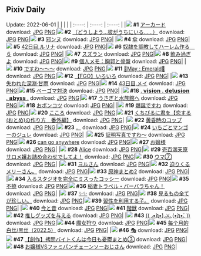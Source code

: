 ## Pixiv Daily
Update: 2022-06-01
|      |      |      |
| :----: | :----: | :----: |
|![](https://pixiv.microyu.workers.dev/c/240x480/img-master/img/2022/05/30/00/00/15/98699772_p0_master1200.jpg) **#1** [アーカード](https://www.pixiv.net/artworks/98699772) download: [JPG](https://pixiv.microyu.workers.dev/img-original/img/2022/05/30/00/00/15/98699772_p0.jpg) [PNG](https://pixiv.microyu.workers.dev/img-original/img/2022/05/30/00/00/15/98699772_p0.png)|![](https://pixiv.microyu.workers.dev/c/240x480/img-master/img/2022/05/30/08/07/29/98706219_p0_master1200.jpg) **#2** [（どうしよう…彼がうちにいる……）](https://www.pixiv.net/artworks/98706219) download: [JPG](https://pixiv.microyu.workers.dev/img-original/img/2022/05/30/08/07/29/98706219_p0.jpg) [PNG](https://pixiv.microyu.workers.dev/img-original/img/2022/05/30/08/07/29/98706219_p0.png)|![](https://pixiv.microyu.workers.dev/c/240x480/img-master/img/2022/05/30/00/00/10/98699730_p0_master1200.jpg) **#3** [邪ンヌ](https://www.pixiv.net/artworks/98699730) download: [JPG](https://pixiv.microyu.workers.dev/img-original/img/2022/05/30/00/00/10/98699730_p0.jpg) [PNG](https://pixiv.microyu.workers.dev/img-original/img/2022/05/30/00/00/10/98699730_p0.png)|
|![](https://pixiv.microyu.workers.dev/c/240x480/img-master/img/2022/05/30/17/59/40/98712663_p0_master1200.jpg) **#4** [傘](https://www.pixiv.net/artworks/98712663) download: [JPG](https://pixiv.microyu.workers.dev/img-original/img/2022/05/30/17/59/40/98712663_p0.jpg) [PNG](https://pixiv.microyu.workers.dev/img-original/img/2022/05/30/17/59/40/98712663_p0.png)|![](https://pixiv.microyu.workers.dev/c/240x480/img-master/img/2022/05/30/00/00/11/98699737_p0_master1200.jpg) **#5** [42日目,ルリナ](https://www.pixiv.net/artworks/98699737) download: [JPG](https://pixiv.microyu.workers.dev/img-original/img/2022/05/30/00/00/11/98699737_p0.jpg) [PNG](https://pixiv.microyu.workers.dev/img-original/img/2022/05/30/00/00/11/98699737_p0.png)|![](https://pixiv.microyu.workers.dev/c/240x480/img-master/img/2022/05/30/00/30/04/98700937_p0_master1200.jpg) **#6** [奴隷を調教してハーレム作る　６](https://www.pixiv.net/artworks/98700937) download: [JPG](https://pixiv.microyu.workers.dev/img-original/img/2022/05/30/00/30/04/98700937_p0.jpg) [PNG](https://pixiv.microyu.workers.dev/img-original/img/2022/05/30/00/30/04/98700937_p0.png)|
|![](https://pixiv.microyu.workers.dev/c/240x480/img-master/img/2022/05/30/01/08/05/98701929_p0_master1200.jpg) **#7** [スズラン](https://www.pixiv.net/artworks/98701929) download: [JPG](https://pixiv.microyu.workers.dev/img-original/img/2022/05/30/01/08/05/98701929_p0.jpg) [PNG](https://pixiv.microyu.workers.dev/img-original/img/2022/05/30/01/08/05/98701929_p0.png)|![](https://pixiv.microyu.workers.dev/c/240x480/img-master/img/2022/05/30/02/30/12/98703383_p0_master1200.jpg) **#8** [飲み過ぎよ](https://www.pixiv.net/artworks/98703383) download: [JPG](https://pixiv.microyu.workers.dev/img-original/img/2022/05/30/02/30/12/98703383_p0.jpg) [PNG](https://pixiv.microyu.workers.dev/img-original/img/2022/05/30/02/30/12/98703383_p0.png)|![](https://pixiv.microyu.workers.dev/c/240x480/img-master/img/2022/05/31/09/00/01/98727555_p0_master1200.jpg) **#9** [個人メモ：胸郭と骨盤](https://www.pixiv.net/artworks/98727555) download: [JPG](https://pixiv.microyu.workers.dev/img-original/img/2022/05/31/09/00/01/98727555_p0.jpg) [PNG](https://pixiv.microyu.workers.dev/img-original/img/2022/05/31/09/00/01/98727555_p0.png)|
|![](https://pixiv.microyu.workers.dev/c/240x480/img-master/img/2022/05/30/00/00/37/98699861_p0_master1200.jpg) **#10** [ですわ～～～](https://www.pixiv.net/artworks/98699861) download: [JPG](https://pixiv.microyu.workers.dev/img-original/img/2022/05/30/00/00/37/98699861_p0.jpg) [PNG](https://pixiv.microyu.workers.dev/img-original/img/2022/05/30/00/00/37/98699861_p0.png)|![](https://pixiv.microyu.workers.dev/c/240x480/img-master/img/2022/05/31/00/34/58/98722302_p0_master1200.jpg) **#11** [🍃May : Emerald🍃](https://www.pixiv.net/artworks/98722302) download: [JPG](https://pixiv.microyu.workers.dev/img-original/img/2022/05/31/00/34/58/98722302_p0.jpg) [PNG](https://pixiv.microyu.workers.dev/img-original/img/2022/05/31/00/34/58/98722302_p0.png)|![](https://pixiv.microyu.workers.dev/c/240x480/img-master/img/2022/05/31/00/07/25/98721648_p0_master1200.jpg) **#12** [【FGO】いろいろ](https://www.pixiv.net/artworks/98721648) download: [JPG](https://pixiv.microyu.workers.dev/img-original/img/2022/05/31/00/07/25/98721648_p0.jpg) [PNG](https://pixiv.microyu.workers.dev/img-original/img/2022/05/31/00/07/25/98721648_p0.png)|
|![](https://pixiv.microyu.workers.dev/c/240x480/img-master/img/2022/05/31/16/00/35/98732076_p0_master1200.jpg) **#13** [失われた深淵·甘雨](https://www.pixiv.net/artworks/98732076) download: [JPG](https://pixiv.microyu.workers.dev/img-original/img/2022/05/31/16/00/35/98732076_p0.jpg) [PNG](https://pixiv.microyu.workers.dev/img-original/img/2022/05/31/16/00/35/98732076_p0.png)|![](https://pixiv.microyu.workers.dev/c/240x480/img-master/img/2022/05/31/00/00/11/98721286_p0_master1200.jpg) **#14** [43日目,メイ](https://www.pixiv.net/artworks/98721286) download: [JPG](https://pixiv.microyu.workers.dev/img-original/img/2022/05/31/00/00/11/98721286_p0.jpg) [PNG](https://pixiv.microyu.workers.dev/img-original/img/2022/05/31/00/00/11/98721286_p0.png)|![](https://pixiv.microyu.workers.dev/c/240x480/img-master/img/2022/05/31/06/00/02/98726067_p0_master1200.jpg) **#15** [ベーゴマ対決](https://www.pixiv.net/artworks/98726067) download: [JPG](https://pixiv.microyu.workers.dev/img-original/img/2022/05/31/06/00/02/98726067_p0.jpg) [PNG](https://pixiv.microyu.workers.dev/img-original/img/2022/05/31/06/00/02/98726067_p0.png)|
|![](https://pixiv.microyu.workers.dev/c/240x480/img-master/img/2022/05/30/19/02/27/98713775_p0_master1200.jpg) **#16** [. 𝘃𝗶𝘀𝗶𝗼𝗻 . 𝗱𝗲𝗹𝘂𝘀𝗶𝗼𝗻 . 𝗮𝗯𝘆𝘀𝘀 .](https://www.pixiv.net/artworks/98713775) download: [JPG](https://pixiv.microyu.workers.dev/img-original/img/2022/05/30/19/02/27/98713775_p0.jpg) [PNG](https://pixiv.microyu.workers.dev/img-original/img/2022/05/30/19/02/27/98713775_p0.png)|![](https://pixiv.microyu.workers.dev/c/240x480/img-master/img/2022/05/30/21/19/07/98716810_p0_master1200.jpg) **#17** [うさぎと水族館へ](https://www.pixiv.net/artworks/98716810) download: [JPG](https://pixiv.microyu.workers.dev/img-original/img/2022/05/30/21/19/07/98716810_p0.jpg) [PNG](https://pixiv.microyu.workers.dev/img-original/img/2022/05/30/21/19/07/98716810_p0.png)|![](https://pixiv.microyu.workers.dev/c/240x480/img-master/img/2022/05/30/19/33/12/98714386_p0_master1200.jpg) **#18** [おポンコツ](https://www.pixiv.net/artworks/98714386) download: [JPG](https://pixiv.microyu.workers.dev/img-original/img/2022/05/30/19/33/12/98714386_p0.jpg) [PNG](https://pixiv.microyu.workers.dev/img-original/img/2022/05/30/19/33/12/98714386_p0.png)|
|![](https://pixiv.microyu.workers.dev/c/240x480/img-master/img/2022/05/31/21/00/01/98737455_p0_master1200.jpg) **#19** [爆誕ですわ](https://www.pixiv.net/artworks/98737455) download: [JPG](https://pixiv.microyu.workers.dev/img-original/img/2022/05/31/21/00/01/98737455_p0.jpg) [PNG](https://pixiv.microyu.workers.dev/img-original/img/2022/05/31/21/00/01/98737455_p0.png)|![](https://pixiv.microyu.workers.dev/c/240x480/img-master/img/2022/05/30/22/22/09/98718512_p0_master1200.jpg) **#20** [こころ](https://www.pixiv.net/artworks/98718512) download: [JPG](https://pixiv.microyu.workers.dev/img-original/img/2022/05/30/22/22/09/98718512_p0.jpg) [PNG](https://pixiv.microyu.workers.dev/img-original/img/2022/05/30/22/22/09/98718512_p0.png)|![](https://pixiv.microyu.workers.dev/c/240x480/img-master/img/2022/05/30/12/00/06/98708346_p0_master1200.jpg) **#21** [くちびるに君を【恋する(おとめ)の作り方　番外編】](https://www.pixiv.net/artworks/98708346) download: [JPG](https://pixiv.microyu.workers.dev/img-original/img/2022/05/30/12/00/06/98708346_p0.jpg) [PNG](https://pixiv.microyu.workers.dev/img-original/img/2022/05/30/12/00/06/98708346_p0.png)|
|![](https://pixiv.microyu.workers.dev/c/240x480/img-master/img/2022/05/31/20/30/01/98736784_p0_master1200.jpg) **#22** [黄昏時のコップ](https://www.pixiv.net/artworks/98736784) download: [JPG](https://pixiv.microyu.workers.dev/img-original/img/2022/05/31/20/30/01/98736784_p0.jpg) [PNG](https://pixiv.microyu.workers.dev/img-original/img/2022/05/31/20/30/01/98736784_p0.png)|![](https://pixiv.microyu.workers.dev/c/240x480/img-master/img/2022/05/31/12/01/07/98721790_p0_master1200.jpg) **#23** [．](https://www.pixiv.net/artworks/98721790) download: [JPG](https://pixiv.microyu.workers.dev/img-original/img/2022/05/31/12/01/07/98721790_p0.jpg) [PNG](https://pixiv.microyu.workers.dev/img-original/img/2022/05/31/12/01/07/98721790_p0.png)|![](https://pixiv.microyu.workers.dev/c/240x480/img-master/img/2022/05/30/20/30/01/98715595_p0_master1200.jpg) **#24** [いちごとマンゴーのジュレ](https://www.pixiv.net/artworks/98715595) download: [JPG](https://pixiv.microyu.workers.dev/img-original/img/2022/05/30/20/30/01/98715595_p0.jpg) [PNG](https://pixiv.microyu.workers.dev/img-original/img/2022/05/30/20/30/01/98715595_p0.png)|
|![](https://pixiv.microyu.workers.dev/c/240x480/img-master/img/2022/05/30/19/57/05/98714825_p0_master1200.jpg) **#25** [証明写真ですわ〜](https://www.pixiv.net/artworks/98714825) download: [JPG](https://pixiv.microyu.workers.dev/img-original/img/2022/05/30/19/57/05/98714825_p0.jpg) [PNG](https://pixiv.microyu.workers.dev/img-original/img/2022/05/30/19/57/05/98714825_p0.png)|![](https://pixiv.microyu.workers.dev/c/240x480/img-master/img/2022/05/31/00/00/04/98721234_p0_master1200.jpg) **#26** [can go anywhere](https://www.pixiv.net/artworks/98721234) download: [JPG](https://pixiv.microyu.workers.dev/img-original/img/2022/05/31/00/00/04/98721234_p0.jpg) [PNG](https://pixiv.microyu.workers.dev/img-original/img/2022/05/31/00/00/04/98721234_p0.png)|![](https://pixiv.microyu.workers.dev/c/240x480/img-master/img/2022/05/30/00/00/15/98699768_p0_master1200.jpg) **#27** [お嬢様](https://www.pixiv.net/artworks/98699768) download: [JPG](https://pixiv.microyu.workers.dev/img-original/img/2022/05/30/00/00/15/98699768_p0.jpg) [PNG](https://pixiv.microyu.workers.dev/img-original/img/2022/05/30/00/00/15/98699768_p0.png)|
|![](https://pixiv.microyu.workers.dev/c/240x480/img-master/img/2022/05/31/17/50/05/98733553_p0_master1200.jpg) **#28** [Alice](https://www.pixiv.net/artworks/98733553) download: [JPG](https://pixiv.microyu.workers.dev/img-original/img/2022/05/31/17/50/05/98733553_p0.jpg) [PNG](https://pixiv.microyu.workers.dev/img-original/img/2022/05/31/17/50/05/98733553_p0.png)|![](https://pixiv.microyu.workers.dev/c/240x480/img-master/img/2022/05/30/01/36/20/98702489_p0_master1200.jpg) **#29** [壱百満天原サロメ嬢お詰め合わせでしてよ！](https://www.pixiv.net/artworks/98702489) download: [JPG](https://pixiv.microyu.workers.dev/img-original/img/2022/05/30/01/36/20/98702489_p0.jpg) [PNG](https://pixiv.microyu.workers.dev/img-original/img/2022/05/30/01/36/20/98702489_p0.png)|![](https://pixiv.microyu.workers.dev/c/240x480/img-master/img/2022/05/30/00/09/47/98700244_p0_master1200.jpg) **#30** [ウマ⑦](https://www.pixiv.net/artworks/98700244) download: [JPG](https://pixiv.microyu.workers.dev/img-original/img/2022/05/30/00/09/47/98700244_p0.jpg) [PNG](https://pixiv.microyu.workers.dev/img-original/img/2022/05/30/00/09/47/98700244_p0.png)|
|![](https://pixiv.microyu.workers.dev/c/240x480/img-master/img/2022/05/30/00/20/35/98700619_p0_master1200.jpg) **#31** [ヨルさん](https://www.pixiv.net/artworks/98700619) download: [JPG](https://pixiv.microyu.workers.dev/img-original/img/2022/05/30/00/20/35/98700619_p0.jpg) [PNG](https://pixiv.microyu.workers.dev/img-original/img/2022/05/30/00/20/35/98700619_p0.png)|![](https://pixiv.microyu.workers.dev/c/240x480/img-master/img/2022/05/30/03/05/38/98703610_p0_master1200.jpg) **#32** [迫りくるメリーさん。](https://www.pixiv.net/artworks/98703610) download: [JPG](https://pixiv.microyu.workers.dev/img-original/img/2022/05/30/03/05/38/98703610_p0.jpg) [PNG](https://pixiv.microyu.workers.dev/img-original/img/2022/05/30/03/05/38/98703610_p0.png)|![](https://pixiv.microyu.workers.dev/c/240x480/img-master/img/2022/05/31/01/30/01/98723352_p0_master1200.jpg) **#33** [原神まとめ2](https://www.pixiv.net/artworks/98723352) download: [JPG](https://pixiv.microyu.workers.dev/img-original/img/2022/05/31/01/30/01/98723352_p0.jpg) [PNG](https://pixiv.microyu.workers.dev/img-original/img/2022/05/31/01/30/01/98723352_p0.png)|
|![](https://pixiv.microyu.workers.dev/c/240x480/img-master/img/2022/05/30/12/48/38/98708916_p0_master1200.jpg) **#34** [入るスタジオを完全にミスったコッシー](https://www.pixiv.net/artworks/98708916) download: [JPG](https://pixiv.microyu.workers.dev/img-original/img/2022/05/30/12/48/38/98708916_p0.jpg) [PNG](https://pixiv.microyu.workers.dev/img-original/img/2022/05/30/12/48/38/98708916_p0.png)|![](https://pixiv.microyu.workers.dev/c/240x480/img-master/img/2022/05/30/18/03/38/98712775_p0_master1200.jpg) **#35** [不撓](https://www.pixiv.net/artworks/98712775) download: [JPG](https://pixiv.microyu.workers.dev/img-original/img/2022/05/30/18/03/38/98712775_p0.jpg) [PNG](https://pixiv.microyu.workers.dev/img-original/img/2022/05/30/18/03/38/98712775_p0.png)|![](https://pixiv.microyu.workers.dev/c/240x480/img-master/img/2022/05/30/21/27/28/98717034_p0_master1200.jpg) **#36** [稲妻トラベル・バーバラちゃん！](https://www.pixiv.net/artworks/98717034) download: [JPG](https://pixiv.microyu.workers.dev/img-original/img/2022/05/30/21/27/28/98717034_p0.jpg) [PNG](https://pixiv.microyu.workers.dev/img-original/img/2022/05/30/21/27/28/98717034_p0.png)|
|![](https://pixiv.microyu.workers.dev/c/240x480/img-master/img/2022/05/31/00/00/03/98721232_p0_master1200.jpg) **#37** [✨✨](https://www.pixiv.net/artworks/98721232) download: [JPG](https://pixiv.microyu.workers.dev/img-original/img/2022/05/31/00/00/03/98721232_p0.jpg) [PNG](https://pixiv.microyu.workers.dev/img-original/img/2022/05/31/00/00/03/98721232_p0.png)|![](https://pixiv.microyu.workers.dev/c/240x480/img-master/img/2022/05/31/12/10/42/98729406_p0_master1200.jpg) **#38** [見るもの全てが珍しい。](https://www.pixiv.net/artworks/98729406) download: [JPG](https://pixiv.microyu.workers.dev/img-original/img/2022/05/31/12/10/42/98729406_p0.jpg) [PNG](https://pixiv.microyu.workers.dev/img-original/img/2022/05/31/12/10/42/98729406_p0.png)|![](https://pixiv.microyu.workers.dev/c/240x480/img-master/img/2022/05/30/13/24/19/98708902_p0_master1200.jpg) **#39** [習性を利用する子。](https://www.pixiv.net/artworks/98708902) download: [JPG](https://pixiv.microyu.workers.dev/img-original/img/2022/05/30/13/24/19/98708902_p0.jpg) [PNG](https://pixiv.microyu.workers.dev/img-original/img/2022/05/30/13/24/19/98708902_p0.png)|
|![](https://pixiv.microyu.workers.dev/c/240x480/img-master/img/2022/05/30/00/05/14/98700073_p0_master1200.jpg) **#40** [今と昔](https://www.pixiv.net/artworks/98700073) download: [JPG](https://pixiv.microyu.workers.dev/img-original/img/2022/05/30/00/05/14/98700073_p0.jpg) [PNG](https://pixiv.microyu.workers.dev/img-original/img/2022/05/30/00/05/14/98700073_p0.png)|![](https://pixiv.microyu.workers.dev/c/240x480/img-master/img/2022/05/30/00/00/48/98699876_p0_master1200.jpg) **#41** [階獣](https://www.pixiv.net/artworks/98699876) download: [JPG](https://pixiv.microyu.workers.dev/img-original/img/2022/05/30/00/00/48/98699876_p0.jpg) [PNG](https://pixiv.microyu.workers.dev/img-original/img/2022/05/30/00/00/48/98699876_p0.png)|![](https://pixiv.microyu.workers.dev/c/240x480/img-master/img/2022/05/30/20/32/23/98715661_p0_master1200.jpg) **#42** [推しグッズを与える](https://www.pixiv.net/artworks/98715661) download: [JPG](https://pixiv.microyu.workers.dev/img-original/img/2022/05/30/20/32/23/98715661_p0.jpg) [PNG](https://pixiv.microyu.workers.dev/img-original/img/2022/05/30/20/32/23/98715661_p0.png)|
|![](https://pixiv.microyu.workers.dev/c/240x480/img-master/img/2022/05/31/01/11/45/98723027_p0_master1200.jpg) **#43** [(( ◞•̀д•́)◞⚔◟(•̀д•́◟ ))](https://www.pixiv.net/artworks/98723027) download: [JPG](https://pixiv.microyu.workers.dev/img-original/img/2022/05/31/01/11/45/98723027_p0.jpg) [PNG](https://pixiv.microyu.workers.dev/img-original/img/2022/05/31/01/11/45/98723027_p0.png)|![](https://pixiv.microyu.workers.dev/c/240x480/img-master/img/2022/05/31/01/08/43/98722962_p0_master1200.jpg) **#44** [魔女狩り](https://www.pixiv.net/artworks/98722962) download: [JPG](https://pixiv.microyu.workers.dev/img-original/img/2022/05/31/01/08/43/98722962_p0.jpg) [PNG](https://pixiv.microyu.workers.dev/img-original/img/2022/05/31/01/08/43/98722962_p0.png)|![](https://pixiv.microyu.workers.dev/c/240x480/img-master/img/2022/05/30/13/02/32/98709072_p0_master1200.jpg) **#45** [每个月的白丝/黑丝（2022.5）](https://www.pixiv.net/artworks/98709072) download: [JPG](https://pixiv.microyu.workers.dev/img-original/img/2022/05/30/13/02/32/98709072_p0.jpg) [PNG](https://pixiv.microyu.workers.dev/img-original/img/2022/05/30/13/02/32/98709072_p0.png)|
|![](https://pixiv.microyu.workers.dev/c/240x480/img-master/img/2022/05/30/00/13/10/98699739_p0_master1200.jpg) **#46** [🎭](https://www.pixiv.net/artworks/98699739) download: [JPG](https://pixiv.microyu.workers.dev/img-original/img/2022/05/30/00/13/10/98699739_p0.jpg) [PNG](https://pixiv.microyu.workers.dev/img-original/img/2022/05/30/00/13/10/98699739_p0.png)|![](https://pixiv.microyu.workers.dev/c/240x480/img-master/img/2022/05/31/21/13/06/98736131_p0_master1200.jpg) **#47** [【創作】拷問バイトくんは今日も憂鬱まとめ③](https://www.pixiv.net/artworks/98736131) download: [JPG](https://pixiv.microyu.workers.dev/img-original/img/2022/05/31/21/13/06/98736131_p0.jpg) [PNG](https://pixiv.microyu.workers.dev/img-original/img/2022/05/31/21/13/06/98736131_p0.png)|![](https://pixiv.microyu.workers.dev/c/240x480/img-master/img/2022/05/30/10/12/28/98707248_p0_master1200.jpg) **#48** [お嬢様VSファミパンチェーンソーおじさん](https://www.pixiv.net/artworks/98707248) download: [JPG](https://pixiv.microyu.workers.dev/img-original/img/2022/05/30/10/12/28/98707248_p0.jpg) [PNG](https://pixiv.microyu.workers.dev/img-original/img/2022/05/30/10/12/28/98707248_p0.png)|
